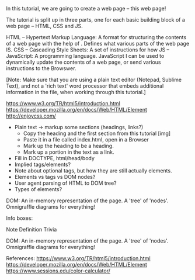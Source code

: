 In this tutorial, we are going to create a web page – this web page!

The tutorial is split up in three parts, one for each basic building block of a web page – HTML, CSS and JS.

HTML – Hypertext Markup Language: A format for structuring the contents of a web page with the help of <tags>. Defines what various parts of the web page IS.
CSS – Cascading Style Sheets: A set of instructions for how 
JS – JavaScript: A programming language. JavaScript I can be used to dynamically update the contents of a web page, or send various instructions to the Browswer.  

[Note: Make sure that you are using a plain text editor (Notepad, Sublime Text), and not a 'rich text' word processor that embeds additional information in the file, when working through this tutorial.]

https://www.w3.org/TR/html5/introduction.html
https://developer.mozilla.org/en/docs/Web/HTML/Element
http://enjoycss.com/

 - Plain text -> markup some sections (headings, links?)
    - Copy the heading and the first section from this tutorial [img]
    - Paste it in a file called index.html, open in a Browser
    - Mark up the heading to be a heading.
    - Mark up a portion in the text as a link.
 - Fill in DOCTYPE, html/head/body
 - Implied tags/elements?
 - Note about optional tags, but how they are still actually elements.
 - Elements vs tags vs DOM nodes?
 - User agent parsing of HTML to DOM tree?
 - Types of elements?











DOM: An in-memory representation of the page. A 'tree' of 'nodes'.
Omnigraffle diagrams for everything!


Info boxes:

Note
Definition
Trivia


DOM: An in-memory representation of the page. A 'tree' of 'nodes'.
Omnigraffle diagrams for everything!

References:
https://www.w3.org/TR/html5/introduction.html
https://developer.mozilla.org/en/docs/Web/HTML/Element
https://www.sessions.edu/color-calculator/